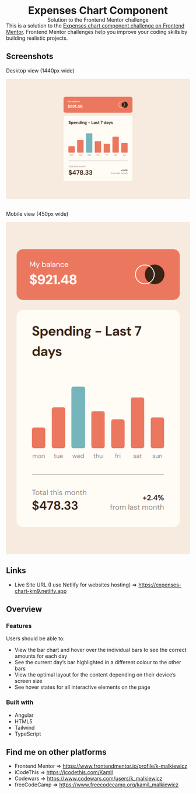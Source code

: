 <h1 align="center" style="margin: 0">Expenses Chart Component</h1>
<p align="center" style="margin: 0">Solution to the Frontend Mentor challenge</p>

<hr style="background: #fff">

<p style="margin-top: -30px">This is a solution to the <a href="https://www.frontendmentor.io/challenges/expenses-chart-component-e7yJBUdjwt">Expenses chart component challenge on Frontend Mentor</a>. Frontend Mentor challenges help you improve your coding skills by building realistic projects.</p>

## Screenshots

Desktop view (1440px wide)

<img src="./src/assets/screenshots/screenshot_desktop.png">
<hr style="background: #fff">

Mobile view (450px wide)

<img src="./src/assets/screenshots/screenshot_mobile.png" style="text-align: center">

## Links

- Live Site URL (I use Netlify for websites hosting) ⇒ https://expenses-chart-km9.netlify.app

## Overview

### Features

Users should be able to:

- View the bar chart and hover over the individual bars to see the correct amounts for each day
- See the current day’s bar highlighted in a different colour to the other bars
- View the optimal layout for the content depending on their device’s screen size
- See hover states for all interactive elements on the page

### Built with

- Angular
- HTML5
- Tailwind
- TypeScript

## Find me on other platforms

- Frontend Mentor ⇒ https://www.frontendmentor.io/profile/k-malkiewicz
- iCodeThis ⇒ https://icodethis.com/Kamil
- Codewars ⇒ https://www.codewars.com/users/k_malkiewicz
- freeCodeCamp ⇒ https://www.freecodecamp.org/kamil_malkiewicz